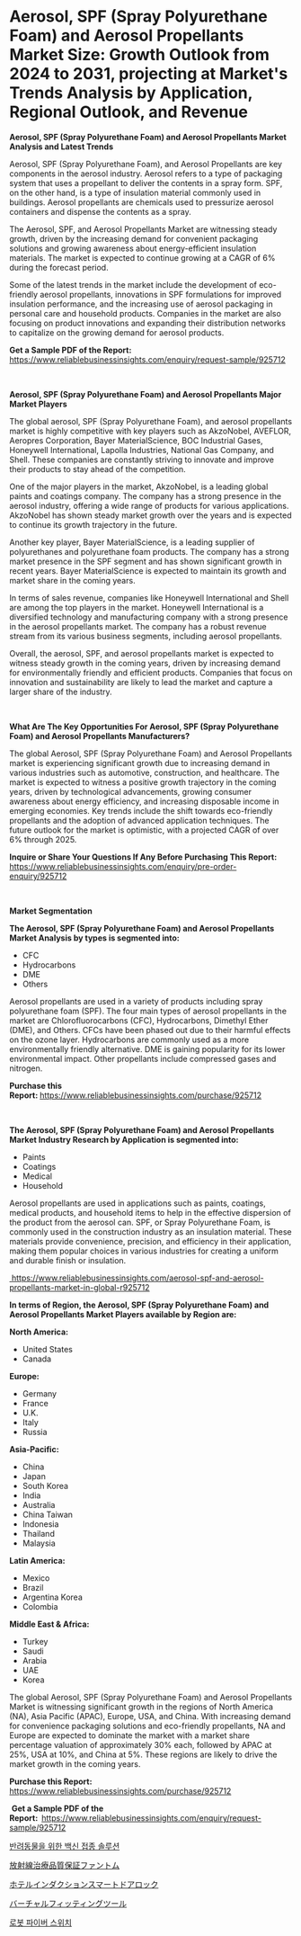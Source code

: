 <p><h1>Aerosol, SPF (Spray Polyurethane Foam) and Aerosol Propellants Market Size: Growth Outlook from 2024 to 2031, projecting at Market's Trends Analysis by Application, Regional Outlook, and Revenue</h1></p><p><strong>Aerosol, SPF (Spray Polyurethane Foam) and Aerosol Propellants Market Analysis and Latest Trends</strong></p>
<p><p>Aerosol, SPF (Spray Polyurethane Foam), and Aerosol Propellants are key components in the aerosol industry. Aerosol refers to a type of packaging system that uses a propellant to deliver the contents in a spray form. SPF, on the other hand, is a type of insulation material commonly used in buildings. Aerosol propellants are chemicals used to pressurize aerosol containers and dispense the contents as a spray.</p><p>The Aerosol, SPF, and Aerosol Propellants Market are witnessing steady growth, driven by the increasing demand for convenient packaging solutions and growing awareness about energy-efficient insulation materials. The market is expected to continue growing at a CAGR of 6% during the forecast period.</p><p>Some of the latest trends in the market include the development of eco-friendly aerosol propellants, innovations in SPF formulations for improved insulation performance, and the increasing use of aerosol packaging in personal care and household products. Companies in the market are also focusing on product innovations and expanding their distribution networks to capitalize on the growing demand for aerosol products.</p></p>
<p><strong>Get a Sample PDF of the Report:&nbsp;</strong> <a href="https://www.reliablebusinessinsights.com/enquiry/request-sample/925712">https://www.reliablebusinessinsights.com/enquiry/request-sample/925712</a></p>
<p>&nbsp;</p>
<p><strong>Aerosol, SPF (Spray Polyurethane Foam) and Aerosol Propellants Major Market Players</strong></p>
<p><p>The global aerosol, SPF (Spray Polyurethane Foam), and aerosol propellants market is highly competitive with key players such as AkzoNobel, AVEFLOR, Aeropres Corporation, Bayer MaterialScience, BOC Industrial Gases, Honeywell International, Lapolla Industries, National Gas Company, and Shell. These companies are constantly striving to innovate and improve their products to stay ahead of the competition.</p><p>One of the major players in the market, AkzoNobel, is a leading global paints and coatings company. The company has a strong presence in the aerosol industry, offering a wide range of products for various applications. AkzoNobel has shown steady market growth over the years and is expected to continue its growth trajectory in the future.</p><p>Another key player, Bayer MaterialScience, is a leading supplier of polyurethanes and polyurethane foam products. The company has a strong market presence in the SPF segment and has shown significant growth in recent years. Bayer MaterialScience is expected to maintain its growth and market share in the coming years.</p><p>In terms of sales revenue, companies like Honeywell International and Shell are among the top players in the market. Honeywell International is a diversified technology and manufacturing company with a strong presence in the aerosol propellants market. The company has a robust revenue stream from its various business segments, including aerosol propellants.</p><p>Overall, the aerosol, SPF, and aerosol propellants market is expected to witness steady growth in the coming years, driven by increasing demand for environmentally friendly and efficient products. Companies that focus on innovation and sustainability are likely to lead the market and capture a larger share of the industry.</p></p>
<p>&nbsp;</p>
<p><strong>What Are The Key Opportunities For Aerosol, SPF (Spray Polyurethane Foam) and Aerosol Propellants Manufacturers?</strong></p>
<p><p>The global Aerosol, SPF (Spray Polyurethane Foam) and Aerosol Propellants market is experiencing significant growth due to increasing demand in various industries such as automotive, construction, and healthcare. The market is expected to witness a positive growth trajectory in the coming years, driven by technological advancements, growing consumer awareness about energy efficiency, and increasing disposable income in emerging economies. Key trends include the shift towards eco-friendly propellants and the adoption of advanced application techniques. The future outlook for the market is optimistic, with a projected CAGR of over 6% through 2025.</p></p>
<p><strong>Inquire or Share Your Questions If Any Before Purchasing This Report:</strong> <a href="https://www.reliablebusinessinsights.com/enquiry/pre-order-enquiry/925712">https://www.reliablebusinessinsights.com/enquiry/pre-order-enquiry/925712</a></p>
<p>&nbsp;</p>
<p><strong>Market Segmentation</strong></p>
<p><strong>The Aerosol, SPF (Spray Polyurethane Foam) and Aerosol Propellants Market Analysis by types is segmented into:</strong></p>
<p><ul><li>CFC</li><li>Hydrocarbons</li><li>DME</li><li>Others</li></ul></p>
<p><p>Aerosol propellants are used in a variety of products including spray polyurethane foam (SPF). The four main types of aerosol propellants in the market are Chlorofluorocarbons (CFC), Hydrocarbons, Dimethyl Ether (DME), and Others. CFCs have been phased out due to their harmful effects on the ozone layer. Hydrocarbons are commonly used as a more environmentally friendly alternative. DME is gaining popularity for its lower environmental impact. Other propellants include compressed gases and nitrogen.</p></p>
<p><strong>Purchase this Report:&nbsp;</strong><a href="https://www.reliablebusinessinsights.com/purchase/925712">https://www.reliablebusinessinsights.com/purchase/925712</a></p>
<p>&nbsp;</p>
<p><strong>The Aerosol, SPF (Spray Polyurethane Foam) and Aerosol Propellants Market Industry Research by Application is segmented into:</strong></p>
<p><ul><li>Paints</li><li>Coatings</li><li>Medical</li><li>Household</li></ul></p>
<p><p>Aerosol propellants are used in applications such as paints, coatings, medical products, and household items to help in the effective dispersion of the product from the aerosol can. SPF, or Spray Polyurethane Foam, is commonly used in the construction industry as an insulation material. These materials provide convenience, precision, and efficiency in their application, making them popular choices in various industries for creating a uniform and durable finish or insulation.</p></p>
<p><a href="https://www.reliablebusinessinsights.com/aerosol-spf-and-aerosol-propellants-market-in-global-r925712">&nbsp;https://www.reliablebusinessinsights.com/aerosol-spf-and-aerosol-propellants-market-in-global-r925712</a></p>
<p><strong>In terms of Region, the Aerosol, SPF (Spray Polyurethane Foam) and Aerosol Propellants Market Players available by Region are:</strong></p>
<p>
    <p> <strong> North America: </strong>
        <ul>
            <li>United States</li>
            <li>Canada</li>
        </ul>
        </p> 
    <p> <strong> Europe: </strong>
        <ul>
            <li>Germany</li>
            <li>France</li>
            <li>U.K.</li>
            <li>Italy</li>
            <li>Russia</li>
        </ul>
        </p> 
    <p> <strong> Asia-Pacific: </strong>
        <ul>
            <li>China</li>
            <li>Japan</li>
            <li>South Korea</li>
            <li>India</li>
            <li>Australia</li>
            <li>China Taiwan</li>
            <li>Indonesia</li>
            <li>Thailand</li>
            <li>Malaysia</li>
        </ul>
        </p> 
    <p> <strong> Latin America: </strong>
        <ul>
            <li>Mexico</li>
            <li>Brazil</li>
            <li>Argentina Korea</li>
            <li>Colombia</li>
        </ul>
        </p> 
    <p> <strong> Middle East & Africa: </strong>
        <ul>
            <li>Turkey</li>
            <li>Saudi</li>
            <li>Arabia</li>
            <li>UAE</li>
            <li>Korea</li>
        </ul>
    </p>
    </p>
<p><p>The global Aerosol, SPF (Spray Polyurethane Foam) and Aerosol Propellants Market is witnessing significant growth in the regions of North America (NA), Asia Pacific (APAC), Europe, USA, and China. With increasing demand for convenience packaging solutions and eco-friendly propellants, NA and Europe are expected to dominate the market with a market share percentage valuation of approximately 30% each, followed by APAC at 25%, USA at 10%, and China at 5%. These regions are likely to drive the market growth in the coming years.</p></p>
<p><strong>Purchase this Report: </strong><a href="https://www.reliablebusinessinsights.com/purchase/925712">https://www.reliablebusinessinsights.com/purchase/925712</a></p>
<p>&nbsp;<strong>Get a Sample PDF of the Report:&nbsp;&nbsp;</strong><a href="https://www.reliablebusinessinsights.com/enquiry/request-sample/925712">https://www.reliablebusinessinsights.com/enquiry/request-sample/925712</a></p>
<p><strong></strong></p>
<p><p><a href="https://medium.com/@whitneymurphy1982/%EC%95%A0%EC%99%84%EB%8F%99%EB%AC%BC%EC%9D%84-%EC%9C%84%ED%95%9C-%EC%98%88%EB%B0%A9%EC%A0%91%EC%A2%85-%EC%86%94%EB%A3%A8%EC%85%98-%EC%8B%9C%EC%9E%A5-%EC%84%B1%EC%9E%A5-%EC%A0%84%EB%A7%9D%EC%9D%80-2024%EB%85%84%EB%B6%80%ED%84%B0-2031%EB%85%84%EA%B9%8C%EC%A7%80%EC%9D%B4%EB%A9%B0-%EC%8B%9C%EC%9E%A5-%EB%8F%99%ED%96%A5-%EB%B6%84%EC%84%9D%EC%97%90-%EB%94%B0%EB%A5%B4%EB%A9%B4-%EC%B5%9C%EA%B7%BC-%EA%B2%BD%ED%96%A5%EC%97%90-%EB%94%B0%EB%9D%BC-cagr%EB%A1%9C-%EC%98%88%EC%B8%A1%EB%90%A9%EB%8B%88%EB%8B%A4-7300d46c70a2">반려동물을 위한 백신 접종 솔루션</a></p><p><a href="https://github.com/alyle7648/Market-Research-Report-List-1/blob/main/1060534137265.md">放射線治療品質保証ファントム</a></p><p><a href="https://github.com/SantosDicki04/Market-Research-Report-List-2/blob/main/9294559137264.md">ホテルインダクションスマートドアロック</a></p><p><a href="https://medium.com/@ddoggettbruce16/%E3%82%B0%E3%83%AD%E3%83%BC%E3%83%90%E3%83%AB%E3%83%90%E3%83%BC%E3%83%81%E3%83%A3%E3%83%AB%E3%83%95%E3%82%A3%E3%83%83%E3%83%86%E3%82%A3%E3%83%B3%E3%82%B0%E3%83%84%E3%83%BC%E3%83%AB%E5%B8%82%E5%A0%B4%E3%81%AE%E8%A6%8F%E6%A8%A1%E3%81%AF-%E6%A5%AD%E7%95%8C%E3%81%AE%E4%BA%88%E6%B8%AC%E3%81%AB%E3%82%88%E3%82%8B%E3%81%A8-2024%E5%B9%B4%E3%81%8B%E3%82%892031%E5%B9%B4%E3%81%BE%E3%81%A7-%E3%81%AE%E5%B9%B4%E9%96%93%E6%88%90%E9%95%B7%E7%8E%87-cagr-%E3%82%92%E7%B5%8C%E9%A8%93%E3%81%99%E3%82%8B%E8%A6%8B%E8%BE%BC%E3%81%BF%E3%81%A7%E3%81%99-d9a85740ec0b">バーチャルフィッティングツール</a></p><p><a href="https://medium.com/@eloisadavis47/%EA%B8%80%EB%A1%9C%EB%B2%8C-%EB%A1%9C%EB%B4%87-%EA%B4%91%EC%84%AC%EC%9C%A0-%EC%8A%A4%EC%9C%84%EC%B9%98-%EC%82%B0%EC%97%85-%EC%9C%A0%ED%98%95-%EC%9D%91%EC%9A%A9-%EC%8B%9C%EC%9E%A5-%EC%B0%B8%EA%B0%80%EC%9E%90-%EC%A7%80%EC%97%AD%EB%B3%84-%EC%84%B1%EC%9E%A5-%EB%B6%84%EC%84%9D-%EB%B0%8F-%EB%AF%B8%EB%9E%98-%EC%8B%9C%EB%82%98%EB%A6%AC%EC%98%A4-2024-2031-3d924f9ff1ec">로봇 파이버 스위치</a></p></p>